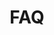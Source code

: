 ---
title: FAQ
eleventyExcludeFromCollections: true
eleventyNavigation:
  parent: Pages
  key: FAQ
---